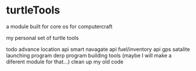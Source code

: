 turtleTools
====

a module built for core os for computercraft

my personal set of turtle tools 

todo
	advance location api
	smart navagate api
	fuel/inventory api
	gps satalite launching program
	derp program
	building tools (maybe I will make a diferent module for that...)
	clean up my old code
	

